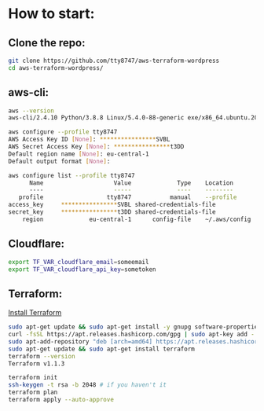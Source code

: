 # How to start:

## Clone the repo:
```bash
git clone https://github.com/tty8747/aws-terraform-wordpress
cd aws-terraform-wordpress/
```

## aws-cli:
```bash
aws --version
aws-cli/2.4.10 Python/3.8.8 Linux/5.4.0-88-generic exe/x86_64.ubuntu.20 prompt/off
```

```bash
aws configure --profile tty8747
AWS Access Key ID [None]: ****************SVBL
AWS Secret Access Key [None]: ****************t3DD
Default region name [None]: eu-central-1
Default output format [None]: 
```

```bash
aws configure list --profile tty8747
      Name                    Value             Type    Location
      ----                    -----             ----    --------
   profile                  tty8747           manual    --profile
access_key     ****************SVBL shared-credentials-file    
secret_key     ****************t3DD shared-credentials-file    
    region             eu-central-1      config-file    ~/.aws/config
```

## Cloudflare:
```bash
export TF_VAR_cloudflare_email=someemail
export TF_VAR_cloudflare_api_key=sometoken
```

## Terraform:
[Install Terraform](https://learn.hashicorp.com/tutorials/terraform/install-cli)
```bash
sudo apt-get update && sudo apt-get install -y gnupg software-properties-common curl
curl -fsSL https://apt.releases.hashicorp.com/gpg | sudo apt-key add -
sudo apt-add-repository "deb [arch=amd64] https://apt.releases.hashicorp.com $(lsb_release -cs) main"
sudo apt-get update && sudo apt-get install terraform
terraform --version
Terraform v1.1.3
```

```bash
terraform init
ssh-keygen -t rsa -b 2048 # if you haven't it
terraform plan
terraform apply --auto-approve
```
